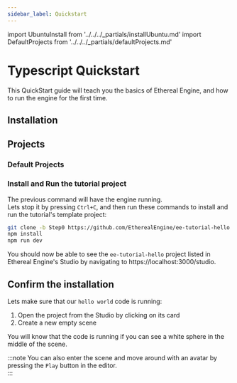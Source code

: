 ```yaml
---
sidebar_label: Quickstart
---
```

import UbuntuInstall from '../../../_partials/installUbuntu.md'
import DefaultProjects from '../../../_partials/defaultProjects.md'

# Typescript Quickstart
This QuickStart guide will teach you the basics of Ethereal Engine, and how to run the engine for the first time.  

## Installation
<UbuntuInstall />

## Projects
### Default Projects
<DefaultProjects />

### Install and Run the tutorial project
The previous command will have the engine running.  
Lets stop it by pressing `Ctrl+C`, and then run these commands to install and run the tutorial's template project:
```bash
git clone -b Step0 https://github.com/EtherealEngine/ee-tutorial-hello packages/projects/projects/ee-tutorial-hello
npm install
npm run dev
```

You should now be able to see the `ee-tutorial-hello` project listed in Ethereal Engine's Studio by navigating to https://localhost:3000/studio.

## Confirm the installation
Lets make sure that our `hello world` code is running:
1. Open the project from the Studio by clicking on its card
2. Create a new empty scene

You will know that the code is running if you can see a white sphere in the middle of the scene.  

:::note
You can also enter the scene and move around with an avatar by pressing the `Play` button in the editor.  
:::
